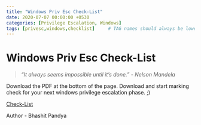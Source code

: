 ```yaml
---
title: "Windows Priv Esc Check-List"
date: 2020-07-07 00:00:00 +0530
categories: [Privilege Escalation, Windows]
tags: [privesc,windows,checklist]     # TAG names should always be lowercase
---
```

# Windows Priv Esc Check-List
> *“It always seems impossible until it’s done.” - Nelson Mandela*

Download the PDF at the bottom of the page. Download and start marking check for your next windows privilege escalation phase. ;)

[Check-List](https://www.notion.so/26f8a6317dfd473e839305a40a192d11)

Author - Bhashit Pandya

[](https://twitter.com/x30r_)